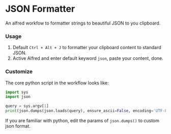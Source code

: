 # JSON Formatter

An alfred workfow to formatter strings to beautiful JSON to you clipboard.

### Usage
1. Default `Ctrl + Alt + J` to formatter your clipboard content to standard JSON.
2. Active Alfred and enter default keyword `json`, paste your content, done.

### Customize

The core python script in the workflow looks like:

```python
import sys
import json

query = sys.argv[1]
print(json.dumps(json.loads(query), ensure_ascii=False, encoding='UTF-8', sort_keys=True, indent=4, separators=(',', ': ')))
```

If you are familiar with python, edit the params of `json.dumps()` to custom json format.
